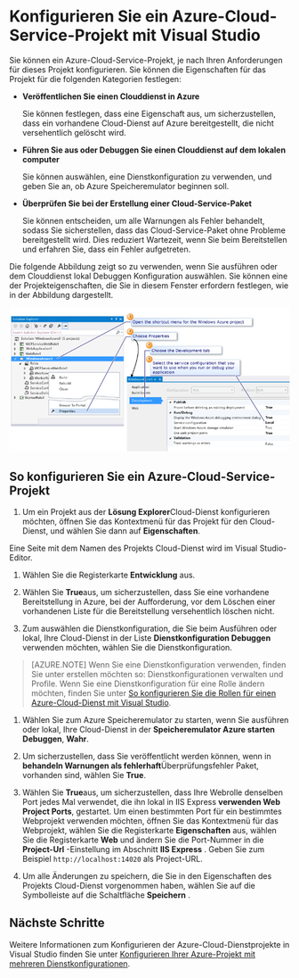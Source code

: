 <properties
   pageTitle="Konfigurieren Sie ein Azure-Cloud-Service-Projekt mit Visual Studio | Microsoft Azure"
   description="Erfahren Sie, wie ein Azure-Cloud-Service-Projekt in Visual Studio, je nach Ihren Anforderungen für dieses Projekt zu konfigurieren."
   services="visual-studio-online"
   documentationCenter="na"
   authors="TomArcher"
   manager="douge"
   editor="" />
<tags
   ms.service="multiple"
   ms.devlang="dotnet"
   ms.topic="article"
   ms.tgt_pltfrm="na"
   ms.workload="multiple"
   ms.date="08/15/2016"
   ms.author="tarcher" />

# <a name="configure-an-azure-cloud-service-project-with-visual-studio"></a>Konfigurieren Sie ein Azure-Cloud-Service-Projekt mit Visual Studio

Sie können ein Azure-Cloud-Service-Projekt, je nach Ihren Anforderungen für dieses Projekt konfigurieren. Sie können die Eigenschaften für das Projekt für die folgenden Kategorien festlegen:

- **Veröffentlichen Sie einen Clouddienst in Azure**

  Sie können festlegen, dass eine Eigenschaft aus, um sicherzustellen, dass ein vorhandene Cloud-Dienst auf Azure bereitgestellt, die nicht versehentlich gelöscht wird.

- **Führen Sie aus oder Debuggen Sie einen Clouddienst auf dem lokalen computer**

  Sie können auswählen, eine Dienstkonfiguration zu verwenden, und geben Sie an, ob Azure Speicheremulator beginnen soll.

- **Überprüfen Sie bei der Erstellung einer Cloud-Service-Paket**

  Sie können entscheiden, um alle Warnungen als Fehler behandelt, sodass Sie sicherstellen, dass das Cloud-Service-Paket ohne Probleme bereitgestellt wird. Dies reduziert Wartezeit, wenn Sie beim Bereitstellen und erfahren Sie, dass ein Fehler aufgetreten.

Die folgende Abbildung zeigt so zu verwenden, wenn Sie ausführen oder dem Clouddienst lokal Debuggen Konfiguration auswählen. Sie können eine der Projekteigenschaften, die Sie in diesem Fenster erfordern festlegen, wie in der Abbildung dargestellt.

![Konfigurieren eines Microsoft Azure-Projekts](./media/vs-azure-tools-configuring-an-azure-project/IC713462.png)

## <a name="to-configure-an-azure-cloud-service-project"></a>So konfigurieren Sie ein Azure-Cloud-Service-Projekt

1. Um ein Projekt aus der **Lösung Explorer**Cloud-Dienst konfigurieren möchten, öffnen Sie das Kontextmenü für das Projekt für den Cloud-Dienst, und wählen Sie dann auf **Eigenschaften**.

  Eine Seite mit dem Namen des Projekts Cloud-Dienst wird im Visual Studio-Editor.

1. Wählen Sie die Registerkarte **Entwicklung** aus.

1. Wählen Sie **True**aus, um sicherzustellen, dass Sie eine vorhandene Bereitstellung in Azure, bei der Aufforderung, vor dem Löschen einer vorhandenen Liste für die Bereitstellung versehentlich löschen nicht.

1. Zum auswählen die Dienstkonfiguration, die Sie beim Ausführen oder lokal, Ihre Cloud-Dienst in der Liste **Dienstkonfiguration Debuggen** verwenden möchten, wählen Sie die Dienstkonfiguration.

  >[AZURE.NOTE] Wenn Sie eine Dienstkonfiguration verwenden, finden Sie unter erstellen möchten so: Dienstkonfigurationen verwalten und Profile. Wenn Sie eine Dienstkonfiguration für eine Rolle ändern möchten, finden Sie unter [So konfigurieren Sie die Rollen für einen Azure-Cloud-Dienst mit Visual Studio](vs-azure-tools-configure-roles-for-cloud-service.md).

1. Wählen Sie zum Azure Speicheremulator zu starten, wenn Sie ausführen oder lokal, Ihre Cloud-Dienst in der **Speicheremulator Azure starten Debuggen**, **Wahr**.

1. Um sicherzustellen, dass Sie veröffentlicht werden können, wenn in **behandeln Warnungen als fehlerhaft**Überprüfungsfehler Paket, vorhanden sind, wählen Sie **True**.

1. Wählen Sie **True**aus, um sicherzustellen, dass Ihre Webrolle denselben Port jedes Mal verwendet, die ihn lokal in IIS Express **verwenden Web Project Ports**, gestartet. Um einen bestimmten Port für ein bestimmtes Webprojekt verwenden möchten, öffnen Sie das Kontextmenü für das Webprojekt, wählen Sie die Registerkarte **Eigenschaften** aus, wählen Sie die Registerkarte **Web** und ändern Sie die Port-Nummer in die **Project-Url** -Einstellung im Abschnitt **IIS Express** . Geben Sie zum Beispiel `http://localhost:14020` als Project-URL.

1. Um alle Änderungen zu speichern, die Sie in den Eigenschaften des Projekts Cloud-Dienst vorgenommen haben, wählen Sie auf die Symbolleiste auf die Schaltfläche **Speichern** .

## <a name="next-steps"></a>Nächste Schritte

Weitere Informationen zum Konfigurieren der Azure-Cloud-Dienstprojekte in Visual Studio finden Sie unter [Konfigurieren Ihrer Azure-Projekt mit mehreren Dienstkonfigurationen](vs-azure-tools-multiple-services-project-configurations.md).
